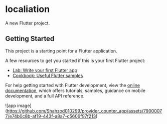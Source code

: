 # localiation

A new Flutter project.

## Getting Started

This project is a starting point for a Flutter application.

A few resources to get you started if this is your first Flutter project:

- [Lab: Write your first Flutter app](https://docs.flutter.dev/get-started/codelab)
- [Cookbook: Useful Flutter samples](https://docs.flutter.dev/cookbook)

For help getting started with Flutter development, view the
[online documentation](https://docs.flutter.dev/), which offers tutorials,
samples, guidance on mobile development, and a full API reference.

![app image]
(https://github.com/Shahzod010299/provider_counter_app/assets/79000077/e74b0c8b-af19-443f-a8a7-c5606f97f213)
